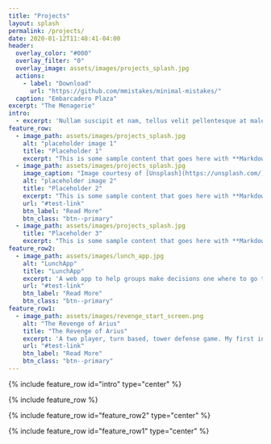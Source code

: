 ```yaml
---
title: "Projects"
layout: splash
permalink: /projects/
date: 2020-01-12T11:48:41-04:00
header:
  overlay_color: "#000"
  overlay_filter: "0"
  overlay_image: assets/images/projects_splash.jpg
  actions:
    - label: "Download"
      url: "https://github.com/mmistakes/minimal-mistakes/"
  caption: "Embarcadero Plaza"
excerpt: "The Menagerie"
intro:
  - excerpt: 'Nullam suscipit et nam, tellus velit pellentesque at malesuada, enim eaque. Quis nulla, netus tempor in diam gravida tincidunt, *proin faucibus* voluptate felis id sollicitudin. Centered with `type="center"`'
feature_row:
  - image_path: assets/images/projects_splash.jpg
    alt: "placeholder image 1"
    title: "Placeholder 1"
    excerpt: "This is some sample content that goes here with **Markdown** formatting."
  - image_path: assets/images/projects_splash.jpg
    image_caption: "Image courtesy of [Unsplash](https://unsplash.com/)"
    alt: "placeholder image 2"
    title: "Placeholder 2"
    excerpt: "This is some sample content that goes here with **Markdown** formatting."
    url: "#test-link"
    btn_label: "Read More"
    btn_class: "btn--primary"
  - image_path: assets/images/projects_splash.jpg
    title: "Placeholder 3"
    excerpt: "This is some sample content that goes here with **Markdown** formatting."
feature_row2:
  - image_path: assets/images/lunch_app.jpg
    alt: "LunchApp"
    title: "LunchApp"
    excerpt: 'A web app to help groups make decisions one where to go to lunch. My first web app. (Summer, 2017)'
    url: "#test-link"
    btn_label: "Read More"
    btn_class: "btn--primary"
feature_row1:
  - image_path: assets/images/revenge_start_screen.png
    alt: "The Revenge of Arius"
    title: "The Revenge of Arius"
    excerpt: 'A two player, turn based, tower defense game. My first independent coding project. (Summer, 2014)'
    url: "#test-link"
    btn_label: "Read More"
    btn_class: "btn--primary"
---
```


{% include feature_row id="intro" type="center" %}

{% include feature_row %}

{% include feature_row id="feature_row2" type="center" %}

{% include feature_row id="feature_row1" type="center" %}
